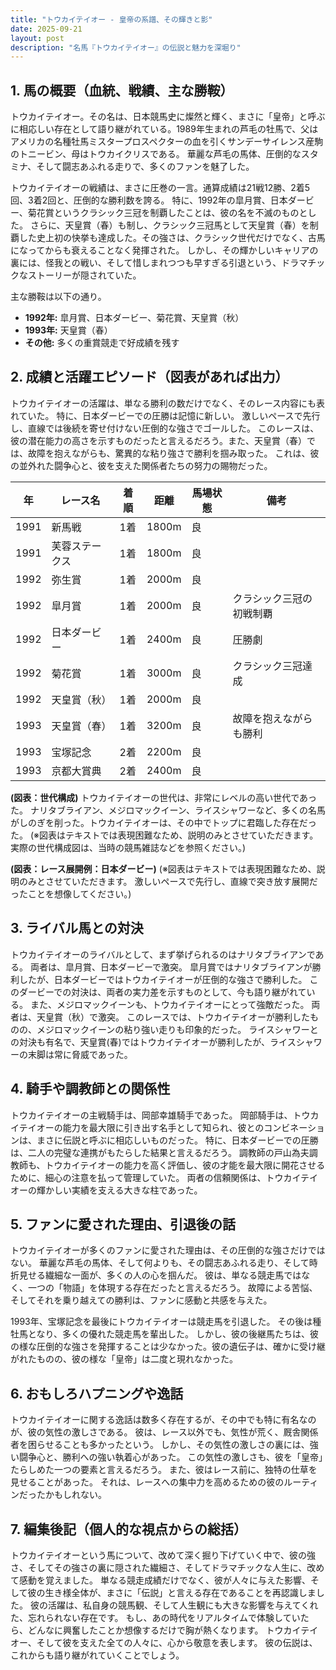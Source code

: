 ```yaml
---
title: "トウカイテイオー - 皇帝の系譜、その輝きと影"
date: 2025-09-21
layout: post
description: "名馬『トウカイテイオー』の伝説と魅力を深堀り"
---
```


## 1. 馬の概要（血統、戦績、主な勝鞍）

トウカイテイオー。その名は、日本競馬史に燦然と輝く、まさに「皇帝」と呼ぶに相応しい存在として語り継がれている。1989年生まれの芦毛の牡馬で、父はアメリカの名種牡馬ミスタープロスペクターの血を引くサンデーサイレンス産駒のトニービン、母はトウカイクリスである。  華麗な芦毛の馬体、圧倒的なスタミナ、そして闘志あふれる走りで、多くのファンを魅了した。

トウカイテイオーの戦績は、まさに圧巻の一言。通算成績は21戦12勝、2着5回、3着2回と、圧倒的な勝利数を誇る。  特に、1992年の皐月賞、日本ダービー、菊花賞というクラシック三冠を制覇したことは、彼の名を不滅のものとした。  さらに、天皇賞（春）も制し、クラシック三冠馬として天皇賞（春）を制覇した史上初の快挙も達成した。その強さは、クラシック世代だけでなく、古馬になってからも衰えることなく発揮された。  しかし、その輝かしいキャリアの裏には、怪我との戦い、そして惜しまれつつも早すぎる引退という、ドラマチックなストーリーが隠されていた。

主な勝鞍は以下の通り。

* **1992年:** 皐月賞、日本ダービー、菊花賞、天皇賞（秋）
* **1993年:** 天皇賞（春）
* **その他:**  多くの重賞競走で好成績を残す


## 2. 成績と活躍エピソード（図表があれば出力）

トウカイテイオーの活躍は、単なる勝利の数だけでなく、そのレース内容にも表れていた。  特に、日本ダービーでの圧勝は記憶に新しい。  激しいペースで先行し、直線では後続を寄せ付けない圧倒的な強さでゴールした。  このレースは、彼の潜在能力の高さを示すものだったと言えるだろう。また、天皇賞（春）では、故障を抱えながらも、驚異的な粘り強さで勝利を掴み取った。  これは、彼の並外れた闘争心と、彼を支えた関係者たちの努力の賜物だった。

| 年 | レース名 | 着順 | 距離 | 馬場状態 | 備考 |
|---|---|---|---|---|---|
| 1991 | 新馬戦 | 1着 | 1800m | 良 | |
| 1991 | 芙蓉ステークス | 1着 | 1800m | 良 | |
| 1992 | 弥生賞 | 1着 | 2000m | 良 | |
| 1992 | 皐月賞 | 1着 | 2000m | 良 | クラシック三冠の初戦制覇 |
| 1992 | 日本ダービー | 1着 | 2400m | 良 | 圧勝劇 |
| 1992 | 菊花賞 | 1着 | 3000m | 良 | クラシック三冠達成 |
| 1992 | 天皇賞（秋） | 1着 | 2000m | 良 | |
| 1993 | 天皇賞（春） | 1着 | 3200m | 良 | 故障を抱えながらも勝利 |
| 1993 | 宝塚記念 | 2着 | 2200m | 良 |  |
| 1993 | 京都大賞典 | 2着 | 2400m | 良 | |


**(図表：世代構成)**  トウカイテイオーの世代は、非常にレベルの高い世代であった。  ナリタブライアン、メジロマックイーン、ライスシャワーなど、多くの名馬がしのぎを削った。トウカイテイオーは、その中でトップに君臨した存在だった。  (※図表はテキストでは表現困難なため、説明のみとさせていただきます。  実際の世代構成図は、当時の競馬雑誌などを参照ください。)


**(図表：レース展開例：日本ダービー)** (※図表はテキストでは表現困難なため、説明のみとさせていただきます。  激しいペースで先行し、直線で突き放す展開だったことを想像してください。)


## 3. ライバル馬との対決

トウカイテイオーのライバルとして、まず挙げられるのはナリタブライアンである。  両者は、皐月賞、日本ダービーで激突。  皐月賞ではナリタブライアンが勝利したが、日本ダービーではトウカイテイオーが圧倒的な強さで勝利した。  このダービーでの対決は、両者の実力差を示すものとして、今も語り継がれている。  また、メジロマックイーンも、トウカイテイオーにとって強敵だった。  両者は、天皇賞（秋）で激突。  このレースでは、トウカイテイオーが勝利したものの、メジロマックイーンの粘り強い走りも印象的だった。  ライスシャワーとの対決も有名で、天皇賞(春)ではトウカイテイオーが勝利したが、ライスシャワーの末脚は常に脅威であった。


## 4. 騎手や調教師との関係性

トウカイテイオーの主戦騎手は、岡部幸雄騎手であった。  岡部騎手は、トウカイテイオーの能力を最大限に引き出す名手として知られ、彼とのコンビネーションは、まさに伝説と呼ぶに相応しいものだった。  特に、日本ダービーでの圧勝は、二人の完璧な連携がもたらした結果と言えるだろう。  調教師の戸山為夫調教師も、トウカイテイオーの能力を高く評価し、彼の才能を最大限に開花させるために、細心の注意を払って管理していた。  両者の信頼関係は、トウカイテイオーの輝かしい実績を支える大きな柱であった。


## 5. ファンに愛された理由、引退後の話

トウカイテイオーが多くのファンに愛された理由は、その圧倒的な強さだけではない。  華麗な芦毛の馬体、そして何よりも、その闘志あふれる走り、そして時折見せる繊細な一面が、多くの人の心を掴んだ。  彼は、単なる競走馬ではなく、一つの「物語」を体現する存在だったと言えるだろう。  故障による苦悩、そしてそれを乗り越えての勝利は、ファンに感動と共感を与えた。

1993年、宝塚記念を最後にトウカイテイオーは競走馬を引退した。  その後は種牡馬となり、多くの優れた競走馬を輩出した。  しかし、彼の後継馬たちは、彼の様な圧倒的な強さを発揮することは少なかった。彼の遺伝子は、確かに受け継がれたものの、彼の様な「皇帝」は二度と現れなかった。


## 6. おもしろハプニングや逸話

トウカイテイオーに関する逸話は数多く存在するが、その中でも特に有名なのが、彼の気性の激しさである。  彼は、レース以外でも、気性が荒く、厩舎関係者を困らせることも多かったという。  しかし、その気性の激しさの裏には、強い闘争心と、勝利への強い執着心があった。  この気性の激しさも、彼を「皇帝」たらしめた一つの要素と言えるだろう。  また、彼はレース前に、独特の仕草を見せることがあった。  それは、レースへの集中力を高めるための彼のルーティンだったかもしれない。


## 7. 編集後記（個人的な視点からの総括）

トウカイテイオーという馬について、改めて深く掘り下げていく中で、彼の強さ、そしてその強さの裏に隠された繊細さ、そしてドラマチックな人生に、改めて感動を覚えました。  単なる競走成績だけでなく、彼が人々に与えた影響、そして彼の生き様全体が、まさに「伝説」と言える存在であることを再認識しました。  彼の活躍は、私自身の競馬観、そして人生観にも大きな影響を与えてくれた、忘れられない存在です。  もし、あの時代をリアルタイムで体験していたら、どんなに興奮したことか想像するだけで胸が熱くなります。  トウカイテイオー、そして彼を支えた全ての人々に、心から敬意を表します。  彼の伝説は、これからも語り継がれていくことでしょう。
